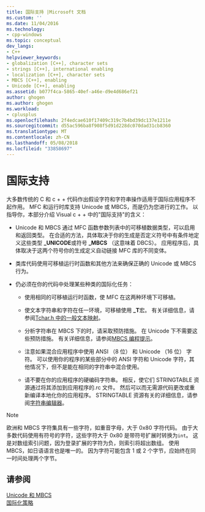```yaml
---
title: 国际支持 |Microsoft 文档
ms.custom: ''
ms.date: 11/04/2016
ms.technology:
- cpp-windows
ms.topic: conceptual
dev_langs:
- C++
helpviewer_keywords:
- globalization [C++], character sets
- strings [C++], international enabling
- localization [C++], character sets
- MBCS [C++], enabling
- Unicode [C++], enabling
ms.assetid: b077f4ca-5865-40ef-a46e-d9e4d686ef21
author: ghogen
ms.author: ghogen
ms.workload:
- cplusplus
ms.openlocfilehash: 2f4edcae610f17409c319c7b4bd39dc137e1211e
ms.sourcegitcommit: d55ac596ba8f908f5d91d228dc070dad31cb8360
ms.translationtype: MT
ms.contentlocale: zh-CN
ms.lasthandoff: 05/08/2018
ms.locfileid: "33858697"
---
```

# <a name="international-enabling"></a>国际支持
大多数传统的 C 和 c + + 代码作出假设字符和字符串操作适用于国际应用程序不起作用。 MFC 和运行时库支持 Unicode 或 MBCS，而是仍为您进行的工作。 以指导你，本部分介绍 Visual c + + 中的"国际支持"的含义：  
  
-   Unicode 和 MBCS 通过 MFC 函数参数列表中的可移植数据类型，可以启用和返回类型。 在合适的方法，具体取决于你的生成是否定义符号中有条件地定义这些类型 **_UNICODE**或符号 **_MBCS** （这意味着 DBCS）。 应用程序后，具体取决于这两个符号你的生成定义自动链接 MFC 库的不同变体。  
  
-   类库代码使用可移植运行时函数和其他方法来确保正确的 Unicode 或 MBCS 行为。  
  
-   仍必须在你的代码中处理某些种类的国际化任务：  
  
    -   使用相同的可移植运行时函数，使 MFC 在这两种环境下可移植。  
  
    -   使文本字符串和字符在任一环境，可移植使用 **_T**宏。 有关详细信息，请参阅[Tchar.h 中的一般文本映射](../text/generic-text-mappings-in-tchar-h.md)。  
  
    -   分析字符串在 MBCS 下的时，请采取预防措施。 在 Unicode 下不需要这些预防措施。 有关详细信息，请参阅[MBCS 编程提示](../text/mbcs-programming-tips.md)。  
  
    -   注意如果混合应用程序中使用 ANSI （8 位） 和 Unicode （16 位） 字符。 可以使用你的程序的某些部分中的 ANSI 字符和 Unicode 字符，其他情况下，但不是能在相同的字符串中混合使用。  
  
    -   请不要在你的应用程序的硬编码字符串。 相反，使它们 STRINGTABLE 资源通过将其添加到应用程序的.rc 文件。 然后可以而无需源代码更改或重新编译本地化你的应用程序。 STRINGTABLE 资源有关的详细信息，请参阅[字符串编辑器](../windows/string-editor.md)。  
  
> [!NOTE]
>  欧洲和 MBCS 字符集具有一些字符，如重音字母，大于 0x80 字符代码。 由于大多数代码使用有符号的字符，这些字符大于 0x80 是带符号扩展时转换为`int`。 这是对数组索引问题，因为登录扩展的字符为负，则索引将超出数组。 使用 MBCS，如日语语言也是唯一的。 因为字符可能包含 1 或 2 个字节，应始终在同一时间处理两个字节。  
  
## <a name="see-also"></a>请参阅  
 [Unicode 和 MBCS](../text/unicode-and-mbcs.md)   
 [国际化策略](../text/internationalization-strategies.md)